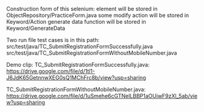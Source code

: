 Construction form of this selenium: 
element will be stored in ObjectRepository/PracticeForm.java
some modify action will be stored in Keyword/Action
generate data function will be stored in Keyword/GenerateData

Two run file test cases is in this path: 
src/test/java/TC_SubmitRegistrationFormSuccessfully.java
src/test/java/TC_SubmitRegistrationFormWithoutMobileNumber.java

Demo clip: 
TC_SubmitRegistrationFormSuccessfully.java: https://drive.google.com/file/d/1tl1-J6JdK65GetnnwXEG0sQ1MChFrc8b/view?usp=sharing

TC_SubmitRegistrationFormWithoutMobileNumber.java: https://drive.google.com/file/d/1uSmehe6cGTNelLBBP1aOUiwF9zXl_5ab/view?usp=sharing
